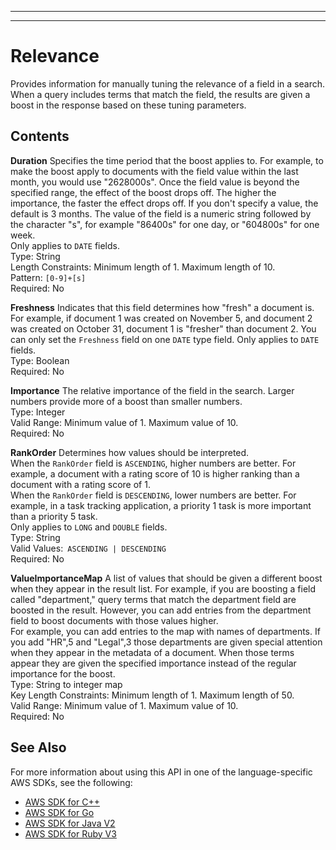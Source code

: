 --------

--------

# Relevance<a name="API_Relevance"></a>

Provides information for manually tuning the relevance of a field in a search\. When a query includes terms that match the field, the results are given a boost in the response based on these tuning parameters\.

## Contents<a name="API_Relevance_Contents"></a>

 **Duration**   <a name="Kendra-Type-Relevance-Duration"></a>
Specifies the time period that the boost applies to\. For example, to make the boost apply to documents with the field value within the last month, you would use "2628000s"\. Once the field value is beyond the specified range, the effect of the boost drops off\. The higher the importance, the faster the effect drops off\. If you don't specify a value, the default is 3 months\. The value of the field is a numeric string followed by the character "s", for example "86400s" for one day, or "604800s" for one week\.   
Only applies to `DATE` fields\.  
Type: String  
Length Constraints: Minimum length of 1\. Maximum length of 10\.  
Pattern: `[0-9]+[s]`   
Required: No

 **Freshness**   <a name="Kendra-Type-Relevance-Freshness"></a>
Indicates that this field determines how "fresh" a document is\. For example, if document 1 was created on November 5, and document 2 was created on October 31, document 1 is "fresher" than document 2\. You can only set the `Freshness` field on one `DATE` type field\. Only applies to `DATE` fields\.  
Type: Boolean  
Required: No

 **Importance**   <a name="Kendra-Type-Relevance-Importance"></a>
The relative importance of the field in the search\. Larger numbers provide more of a boost than smaller numbers\.  
Type: Integer  
Valid Range: Minimum value of 1\. Maximum value of 10\.  
Required: No

 **RankOrder**   <a name="Kendra-Type-Relevance-RankOrder"></a>
Determines how values should be interpreted\.  
When the `RankOrder` field is `ASCENDING`, higher numbers are better\. For example, a document with a rating score of 10 is higher ranking than a document with a rating score of 1\.  
When the `RankOrder` field is `DESCENDING`, lower numbers are better\. For example, in a task tracking application, a priority 1 task is more important than a priority 5 task\.  
Only applies to `LONG` and `DOUBLE` fields\.  
Type: String  
Valid Values:` ASCENDING | DESCENDING`   
Required: No

 **ValueImportanceMap**   <a name="Kendra-Type-Relevance-ValueImportanceMap"></a>
A list of values that should be given a different boost when they appear in the result list\. For example, if you are boosting a field called "department," query terms that match the department field are boosted in the result\. However, you can add entries from the department field to boost documents with those values higher\.   
For example, you can add entries to the map with names of departments\. If you add "HR",5 and "Legal",3 those departments are given special attention when they appear in the metadata of a document\. When those terms appear they are given the specified importance instead of the regular importance for the boost\.  
Type: String to integer map  
Key Length Constraints: Minimum length of 1\. Maximum length of 50\.  
Valid Range: Minimum value of 1\. Maximum value of 10\.  
Required: No

## See Also<a name="API_Relevance_SeeAlso"></a>

For more information about using this API in one of the language\-specific AWS SDKs, see the following:
+  [ AWS SDK for C\+\+](https://docs.aws.amazon.com/goto/SdkForCpp/kendra-2019-02-03/Relevance) 
+  [ AWS SDK for Go](https://docs.aws.amazon.com/goto/SdkForGoV1/kendra-2019-02-03/Relevance) 
+  [ AWS SDK for Java V2](https://docs.aws.amazon.com/goto/SdkForJavaV2/kendra-2019-02-03/Relevance) 
+  [ AWS SDK for Ruby V3](https://docs.aws.amazon.com/goto/SdkForRubyV3/kendra-2019-02-03/Relevance) 